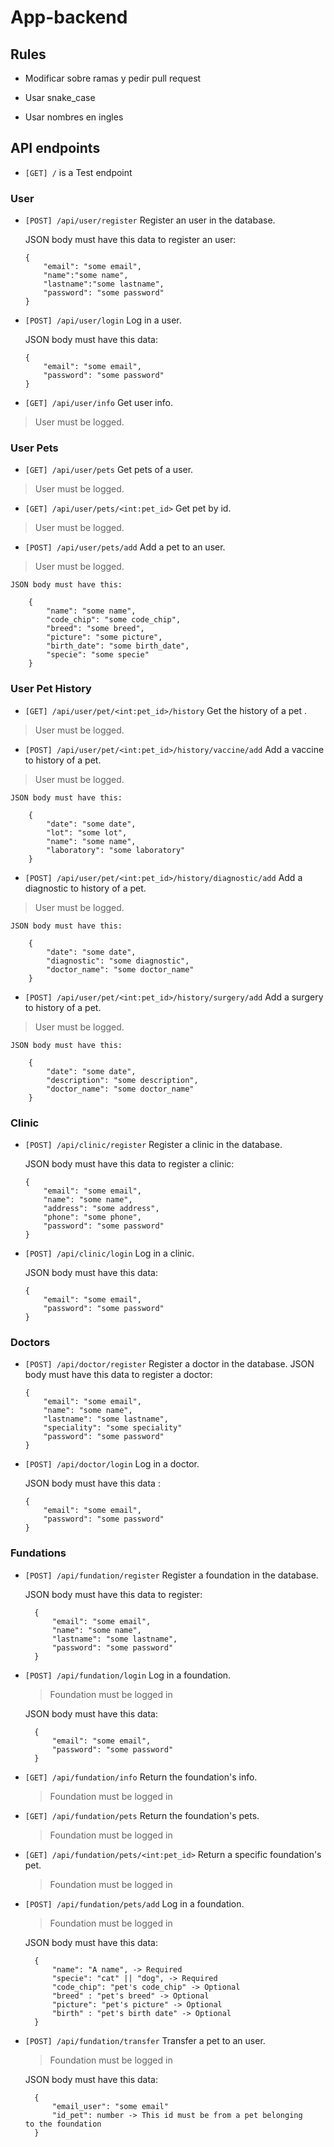 # App-backend
## Rules
  - Modificar sobre ramas y pedir pull request

  - Usar snake_case

  - Usar nombres en ingles
## API endpoints
- `[GET] /` is a Test endpoint
### User 
- `[POST] /api/user/register` Register an user in the database.

    JSON body must have this data to register an user:
      
      {
          "email": "some email",
          "name":"some name",
          "lastname":"some lastname",
          "password": "some password"
      }
- `[POST] /api/user/login` Log in a user.

    JSON body must have this data:

      {
          "email": "some email",
          "password": "some password"
      }
           
- `[GET] /api/user/info`  Get user info.
> User must be logged.
### User Pets
- `[GET] /api/user/pets` Get pets of a user.
> User must be logged.
 
- `[GET] /api/user/pets/<int:pet_id>` Get pet by id.
> User must be logged.

- `[POST] /api/user/pets/add` Add a pet to an user.
> User must be logged.
    
    JSON body must have this:

        {
            "name": "some name",
            "code_chip": "some code_chip",
            "breed": "some breed",
            "picture": "some picture",
            "birth_date": "some birth_date",
            "specie": "some specie"
        }
### User Pet History
- `[GET] /api/user/pet/<int:pet_id>/history` Get the history of a pet .
> User must be logged.

- `[POST] /api/user/pet/<int:pet_id>/history/vaccine/add` Add a vaccine to history of a pet.
> User must be logged.

    JSON body must have this:

        {
            "date": "some date",
            "lot": "some lot",
            "name": "some name",
            "laboratory": "some laboratory"
        }
- `[POST] /api/user/pet/<int:pet_id>/history/diagnostic/add` Add a diagnostic to history of a pet.
> User must be logged.

    JSON body must have this:

        {
            "date": "some date",
            "diagnostic": "some diagnostic",
            "doctor_name": "some doctor_name"
        }
- `[POST] /api/user/pet/<int:pet_id>/history/surgery/add` Add a surgery to history of a pet.
> User must be logged.

    JSON body must have this:

        {
            "date": "some date",
            "description": "some description",
            "doctor_name": "some doctor_name"
        }
### Clinic
- `[POST] /api/clinic/register` Register a clinic in the database.

    JSON body must have this data to register a clinic:

      {
          "email": "some email",
          "name": "some name",
          "address": "some address",
          "phone": "some phone",
          "password": "some password"
      }
- `[POST] /api/clinic/login` Log in a clinic.

    JSON body must have this data:

      {
          "email": "some email",
          "password": "some password"
      }
### Doctors
- `[POST] /api/doctor/register` Register a doctor in the database.
    JSON body must have this data to register a doctor:

      {
          "email": "some email",
          "name": "some name",
          "lastname": "some lastname",
          "speciality": "some speciality"
          "password": "some password"
      }
- `[POST] /api/doctor/login` Log in a doctor.

    JSON body must have this data :

      {
          "email": "some email",
          "password": "some password"
      }
### Fundations
- `[POST] /api/fundation/register` Register a foundation in the database.

    JSON body must have this data to register:
       
        {
            "email": "some email",
            "name": "some name",
            "lastname": "some lastname",
            "password": "some password"
        }
- `[POST] /api/fundation/login` Log in a foundation.
    >Foundation must be logged in
    
    JSON body must have this data:

        {
            "email": "some email",
            "password": "some password"
        }

- `[GET] /api/fundation/info` Return the foundation's info.
    >Foundation must be logged in

- `[GET] /api/fundation/pets` Return the foundation's pets.
    >Foundation must be logged in

- `[GET] /api/fundation/pets/<int:pet_id>` Return a specific foundation's pet.
    >Foundation must be logged in

- `[POST] /api/fundation/pets/add` Log in a foundation.
    >Foundation must be logged in
    
    JSON body must have this data:

        {
            "name": "A name", -> Required
            "specie": "cat" || "dog", -> Required
            "code_chip": "pet's code_chip" -> Optional
            "breed" : "pet's breed" -> Optional
            "picture": "pet's picture" -> Optional
            "birth" : "pet's birth date" -> Optional
        }

- `[POST] /api/fundation/transfer` Transfer a pet to an user.
    >Foundation must be logged in

    JSON body must have this data:

        {
            "email_user": "some email"
            "id_pet": number -> This id must be from a pet belonging    to the foundation
        }
